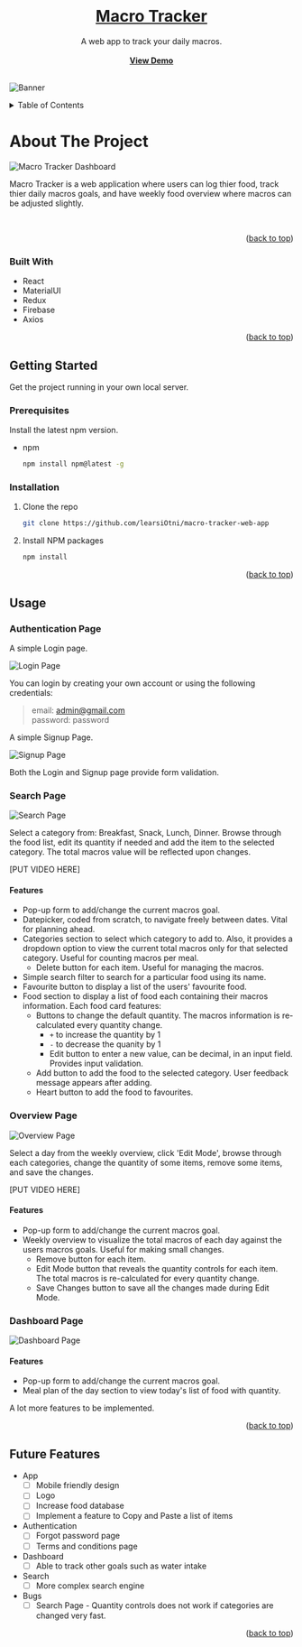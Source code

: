 <!-- PROJECT LOGO -->

<br />
<div align="center">
  <a href="https://github.com/learsiOtni/macro-tracker-web-app">
    <h1 align="center">Macro Tracker</h1>
  </a>


  <p align="center">
    A web app to track your daily macros.
    <br />
    <br />
    <a href="https://macro-tracker-5e99c.web.app/signin">
      <strong>View Demo</strong>
    </a>
    <br />
    <br />
  </p>
</div>

![Banner](`./assets/img/banner.png` "Macro Tracker Banner")



<!-- TABLE OF CONTENTS -->
<details>
  <summary>Table of Contents</summary>
  <ol>
    <li>
      <a href="#about-the-project">About The Project</a>
      <ul>
        <li><a href="#built-with">Built With</a></li>
      </ul>
    </li>
    <li>
      <a href="#getting-started">Getting Started</a>
      <ul>
        <li><a href="#prerequisites">Prerequisites</a></li>
        <li><a href="#installation">Installation</a></li>
      </ul>
    </li>
    <li>
      <a href="#usage">Usage</a>
      <ul>
        <li><a href="#authentication-page">Authentication Page</a></li>
        <li><a href="#search-page">Search Page</a></li>
        <li><a href="#overview-page">Overview Page</a></li>
        <li><a href="#dashboard-page">Dashboard Page</a></li>
      </ul>
    </li>
    <li><a href="#future-features">Future Features</a></li>
  </ol>
</details>



<!-- ABOUT THE PROJECT -->
# About The Project

![Macro Tracker Dashboard](https://github.com/learsiOtni/macro-tracker-web-app/blob/main/screenshots/dashboard.png "Macro Tracker")

Macro Tracker is a web application where users can log thier food, track thier daily macros goals, and have weekly food overview where macros can be adjusted slightly.


</br>

<p align="right">(<a href="#readme-top">back to top</a>)</p>



### Built With

* React
* MaterialUI
* Redux
* Firebase
* Axios

<p align="right">(<a href="#readme-top">back to top</a>)</p>



<!-- GETTING STARTED -->
## Getting Started

Get the project running in your own local server.

### Prerequisites

Install the latest npm version.
* npm
  ```sh
  npm install npm@latest -g
  ```

### Installation

1. Clone the repo
   ```sh
   git clone https://github.com/learsiOtni/macro-tracker-web-app
   ```
2. Install NPM packages
   ```sh
   npm install
   ```


<p align="right">(<a href="#readme-top">back to top</a>)</p>



<!-- USAGE EXAMPLES -->
## Usage

### Authentication Page

A simple Login page.

![Login Page](https://github.com/learsiOtni/macro-tracker-web-app/blob/main/screenshots/login.png "Login Page")

You can login by creating your own account or using the following credentials:

>email: admin@gmail.com  
>password: password

A simple Signup Page.

![Signup Page](https://github.com/learsiOtni/macro-tracker-web-app/blob/main/screenshots/signup.png "Signup Page")

Both the Login and Signup page provide form validation.

### Search Page

![Search Page](https://github.com/learsiOtni/macro-tracker-web-app/blob/main/screenshots/search.png "Search Page")

Select a category from: Breakfast, Snack, Lunch, Dinner. Browse through the food list, edit its quantity if needed and add the item to the selected category. The total macros value will be reflected upon changes.

[PUT VIDEO HERE]

#### Features

* Pop-up form to add/change the current macros goal.
* Datepicker, coded from scratch, to navigate freely between dates. Vital for planning ahead.
* Categories section to select which category to add to. Also, it provides a dropdown option to view the current total macros only for that selected category. Useful for counting macros per meal. 
  * Delete button for each item. Useful for managing the macros.
* Simple search filter to search for a particular food using its name.
* Favourite button to display a list of the users' favourite food.
* Food section to display a list of food each containing their macros information. Each food card features:
  * Buttons to change the default quantity. The macros information is re-calculated every quantity change.
    * `+` to increase the quantity by 1
    * `-` to decrease the quanity by 1
    * Edit button to enter a new value, can be decimal, in an input field. Provides input validation.
  * Add button to add the food to the selected category. User feedback message appears after adding. 
  * Heart button to add the food to favourites.

### Overview Page

![Overview Page](https://github.com/learsiOtni/macro-tracker-web-app/blob/main/screenshots/overview.png "Overview Page")

Select a day from the weekly overview, click 'Edit Mode', browse through each categories, change the quantity of some items, remove some items, and save the changes.

[PUT VIDEO HERE]

#### Features

* Pop-up form to add/change the current macros goal.
* Weekly overview to visualize the total macros of each day against the users macros goals. Useful for making small changes.
  * Remove button for each item.
  * Edit Mode button that reveals the quantity controls for each item. The total macros is re-calculated for every quantity change.
  * Save Changes button to save all the changes made during Edit Mode.

### Dashboard Page

![Dashboard Page](https://github.com/learsiOtni/macro-tracker-web-app/blob/main/screenshots/dashboard.png "Dashboard Page")

#### Features

* Pop-up form to add/change the current macros goal.
* Meal plan of the day section to view today's list of food with quantity.

A lot more features to be implemented.

<p align="right">(<a href="#readme-top">back to top</a>)</p>



<!-- ROADMAP -->
## Future Features

- App
    - [ ] Mobile friendly design
    - [ ] Logo
    - [ ] Increase food database
    - [ ] Implement a feature to Copy and Paste a list of items
- Authentication
    - [ ] Forgot password page
    - [ ] Terms and conditions page
- Dashboard
    - [ ] Able to track other goals such as water intake
- Search
    - [ ] More complex search engine
- Bugs
    - [ ] Search Page - Quantity controls does not work if categories are changed very fast.

<p align="right">(<a href="#readme-top">back to top</a>)</p>
